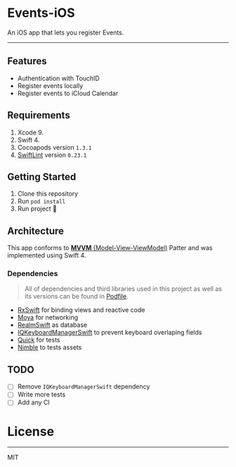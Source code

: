 # Events-iOS

An iOS app that lets you register Events.

---- 

## Features
- Authentication with TouchID
- Register events locally
- Register events to iCloud Calendar

## Requirements
1. Xcode 9.
2. Swift 4.
3. Cocoapods version `1.3.1`
4. [SwiftLint](https://github.com/realm/SwiftLint) version `0.23.1`

## Getting Started
1. Clone this repository
2. Run `pod install`
3. Run project 🎉

## Architecture

This app conforms to [**MVVM** (Model-View-ViewModel)](https://en.wikipedia.org/wiki/Model%E2%80%93view%E2%80%93viewmodel) Patter and was implemented using Swift 4.

### Dependencies
> All of dependencies and third libraries used in this project as well as its versions can be found in [Podfile](https://github.com/antonyalkmim/Events-iOS/blob/master/Podfile).

- [RxSwift](https://github.com/ReactiveX/RxSwift) for binding views and reactive code
- [Moya](https://github.com/Moya/Moya) for networking
- [RealmSwift](https://github.com/realm/realm-cocoa) as database
- [IQKeyboardManagerSwift](https://github.com/hackiftekhar/IQKeyboardManager) to prevent keyboard overlaping fields
- [Quick](https://github.com/Quick/Quick) for tests
- [Nimble](https://github.com/Quick/Nimble) to tests assets

## TODO

- [ ] Remove `IQKeyboardManagerSwift` dependency
- [ ] Write more tests
- [ ] Add any CI

# License
----

MIT
